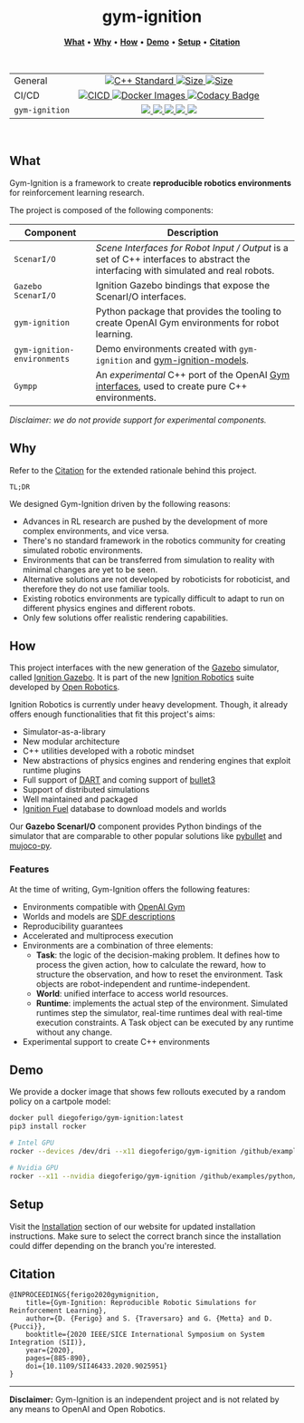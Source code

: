 <p align="center">
<h1 align="center">gym-ignition</h1>
</p>

<p align="center">
<b><a href="https://github.com/robotology/gym-ignition#what">What</a></b>
•
<b><a href="https://github.com/robotology/gym-ignition#why">Why</a></b>
•
<b><a href="https://github.com/robotology/gym-ignition#how">How</a></b>
•
<b><a href="https://github.com/robotology/gym-ignition#demo">Demo</a></b>
•
<b><a href="https://github.com/robotology/gym-ignition#setup">Setup</a></b>
•
<b><a href="https://github.com/robotology/gym-ignition#Citation">Citation</a></b>
</p>

<div align="center">
<p><br/></p>
<table>
    <tbody>
         <tr>
            <td align="left">General</td>
            <td align="center">
                <a href="https://isocpp.org">
                <img src="https://img.shields.io/badge/standard-C++17-blue.svg?style=flat&logo=c%2B%2B" alt="C++ Standard" />
                </a>
                <a href="https://github.com/robotology/gym-ignition">
                <img src="https://img.shields.io/github/languages/code-size/robotology/gym-ignition.svg" alt="Size" />
                </a>
                <a href="https://github.com/robotology/gym-ignition/blob/master/LICENSE">
                <img src="https://img.shields.io/badge/license-LGPL-19c2d8.svg" alt="Size" />
                </a>
            </td>
        </tr> 
         <tr>
            <td align="left">CI/CD</td>
            <td align="center">
                <a href="https://github.com/robotology/gym-ignition/actions">
                <img src="https://github.com/robotology/gym-ignition/workflows/CI/CD/badge.svg" alt="CICD" />
                </a>
                <a href="https://github.com/robotology/gym-ignition/actions">
                <img src="https://github.com/robotology/gym-ignition/workflows/Docker%20Images/badge.svg" alt="Docker Images" />
                </a>
                <a href="https://www.codacy.com/app/diegoferigo/gym-ignition?utm_source=github.com&amp;utm_medium=referral&amp;utm_content=diegoferigo/gym-ignition&amp;utm_campaign=Badge_Grade">
                <img src="https://api.codacy.com/project/badge/Grade/899a7c8304e14ed9b2330eb309cdad15" alt="Codacy Badge" />
                </a>
            </td>
        </tr>   
        <tr>
            <td align="left"><code>gym-ignition</code></td>
            <td align="center">
                <a href="https://pypi.org/project/gym-ignition/">
                <img src="https://img.shields.io/pypi/v/gym-ignition.svg" />
                </a>
                <a href="https://pypi.org/project/gym-ignition/">
                <img src="https://img.shields.io/pypi/pyversions/gym-ignition.svg" />
                </a>
                <a href="https://pypi.org/project/gym-ignition/">
                <img src="https://img.shields.io/pypi/status/gym-ignition.svg" />
                </a>
                <a href="https://pypi.org/project/gym-ignition/">
                <img src="https://img.shields.io/pypi/format/gym-ignition.svg" />
                </a>
                <a href="https://pypi.org/project/gym-ignition/">
                <img src="https://img.shields.io/pypi/l/gym-ignition.svg" />
                </a>
            </td>
        </tr>
    </tbody>
</table>
<p><br/></p>
</div>

## What

Gym-Ignition is a framework to create **reproducible robotics environments** for reinforcement learning research.

The project is composed of the following components:

| Component                   | Description                                                  |
| --------------------------- | ------------------------------------------------------------ |
| `ScenarI/O`                 | *Scene Interfaces for Robot Input / Output* is a set of C++ interfaces to abstract the interfacing with simulated and real robots. |
| `Gazebo ScenarI/O`          | Ignition Gazebo bindings that expose the ScenarI/O interfaces. |
| `gym-ignition`              | Python package that provides the tooling to create OpenAI Gym environments for robot learning. |
| `gym-ignition-environments` | Demo environments created with `gym-ignition` and [gym-ignition-models](https://github.com/dic-iit/gym-ignition-models). |
| `Gympp`                     | An _experimental_ C++ port of the OpenAI [Gym interfaces](https://github.com/openai/gym/tree/master/gym), used to create pure C++ environments. |

*Disclaimer: we do not provide support for experimental components.*

## Why

Refer to the [Citation](#citation) for the extended rationale behind this project.

`TL;DR`

We designed Gym-Ignition driven by the following reasons:

- Advances in RL research are pushed by the development of more complex environments, and vice versa.
- There's no standard framework in the robotics community for creating simulated robotic environments.
- Environments that can be transferred from simulation to reality with minimal changes are yet to be seen.
- Alternative solutions are not developed by roboticists for roboticist, and therefore they do not use familiar tools.
- Existing robotics environments are typically difficult to adapt to run on different physics engines and different robots.
- Only few solutions offer realistic rendering capabilities.

## How

This project interfaces with the new generation of the [Gazebo](http://gazebosim.org) simulator, called [Ignition Gazebo](https://ignitionrobotics.org/libs/gazebo).
It is part of the new [Ignition Robotics](http://ignitionrobotics.org) suite developed by [Open Robotics](https://www.openrobotics.org/).

Ignition Robotics is currently under heavy development.
Though, it already offers enough functionalities that fit this project's aims:

- Simulator-as-a-library
- New modular architecture
- C++ utilities developed with a robotic mindset
- New abstractions of physics engines and rendering engines that exploit runtime plugins
- Full support of [DART](https://github.com/dartsim/dart) and coming support of [bullet3](https://github.com/bulletphysics/bullet3)
- Support of distributed simulations
- Well maintained and packaged
- [Ignition Fuel](https://app.ignitionrobotics.org/dashboard) database to download models and worlds

Our **Gazebo ScenarI/O** component provides Python bindings of the simulator that are comparable 
to other popular solutions like [pybullet](https://github.com/bulletphysics/bullet3) and [mujoco-py](https://github.com/openai/mujoco-py).

### Features

At the time of writing, Gym-Ignition offers the following features:

- Environments compatible with [OpenAI Gym](https://github.com/openai/gym/)
- Worlds and models are [SDF descriptions](http://sdformat.org)
- Reproducibility guarantees
- Accelerated and multiprocess execution
- Environments are a combination of three elements:
  - **Task**: the logic of the decision-making problem. It defines how to process the given action, how to calculate the reward, how to structure the observation, and how to reset the environment. Task objects are robot-independent and runtime-independent.
  - **World**: unified interface to access world resources.
  - **Runtime**: implements the actual step of the environment. Simulated runtimes step the simulator, real-time runtimes deal with real-time execution constraints. A Task object can be executed by any runtime without any change.
- Experimental support to create C++ environments

## Demo

We provide a docker image that shows few rollouts executed by a random policy on a cartpole model:

```sh
docker pull diegoferigo/gym-ignition:latest
pip3 install rocker

# Intel GPU
rocker --devices /dev/dri --x11 diegoferigo/gym-ignition /github/examples/python/launch_cartpole.py

# Nvidia GPU
rocker --x11 --nvidia diegoferigo/gym-ignition /github/examples/python/launch_cartpole.py
```

## Setup

Visit the [Installation](https://robotology.github.io/gym-ignition/devel/installation/intro.html) section of our website for updated installation instructions.
Make sure to select the correct branch since the installation could differ depending on the branch you're interested.

## Citation

```
@INPROCEEDINGS{ferigo2020gymignition,
    title={Gym-Ignition: Reproducible Robotic Simulations for Reinforcement Learning},
    author={D. {Ferigo} and S. {Traversaro} and G. {Metta} and D. {Pucci}},
    booktitle={2020 IEEE/SICE International Symposium on System Integration (SII)},
    year={2020},
    pages={885-890},
    doi={10.1109/SII46433.2020.9025951}
} 
```

---

**Disclaimer:** Gym-Ignition is an independent project and is not related by any means to OpenAI and Open Robotics.